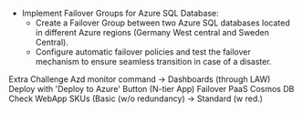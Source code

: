 * Implement Failover Groups for Azure SQL Database:
  * Create a Failover Group between two Azure SQL databases located in different Azure regions (Germany West central and Sweden Central).
  * Configure automatic failover policies and test the failover mechanism to ensure seamless transition in case of a disaster.
  
  
Extra Challenge
Azd monitor command -> Dashboards (through LAW)
Deploy with 'Deploy to Azure' Button (N-tier App)
Failover PaaS Cosmos DB
Check WebApp SKUs (Basic (w/o redundancy) -> Standard (w red.)